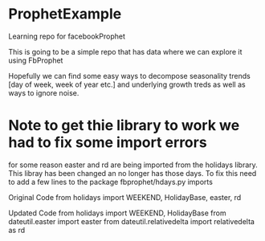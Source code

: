 # ProphetExample
Learning repo for facebookProphet


This is going to be a simple repo that has data where we can explore it using FbProphet

Hopefully we can find some easy ways to decompose seasonality trends [day of week, week of year etc.]  and underlying growth treds as well as ways to ignore noise.


# Note to get thie library to work we had to fix some import errors
for some reason easter and rd are being imported from the holidays library. This libray has been changed an no longer has those days. To fix this need to add a few lines to the package fbprophet/hdays.py imports

Original Code
from holidays import WEEKEND, HolidayBase, easter, rd

Updated Code
from holidays import WEEKEND, HolidayBase
from dateutil.easter import easter
from dateutil.relativedelta import relativedelta as rd
